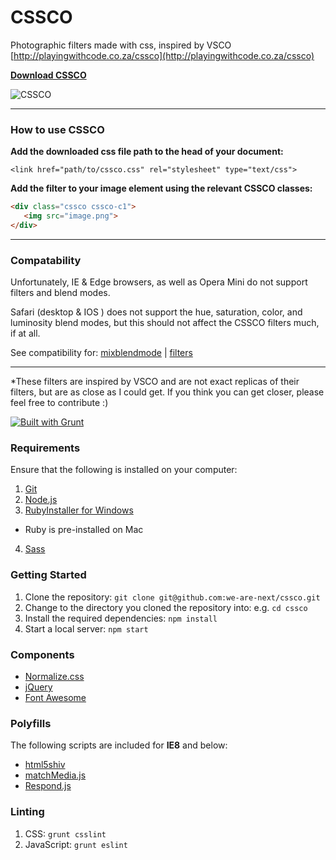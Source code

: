 # CSSCO

Photographic filters made with css, inspired by VSCO [http://playingwithcode.co.za/cssco](http://playingwithcode.co.za/cssco)

**[Download CSSCO](http://playingwithcode.co.za/cssco/example/cssco_v0.1.0.zip)**

![CSSCO](http://playingwithcode.co.za/cssco/assets/images/cssco-screenshot.png)

___

### How to use CSSCO
**Add the downloaded css file path to the head of your document:**

`<link href="path/to/cssco.css" rel="stylesheet" type="text/css">`


**Add the filter to your image element using the relevant CSSCO classes:**

``` html
<div class="cssco cssco-c1">
   <img src="image.png">
</div>
```

___

### Compatability

Unfortunately, IE & Edge browsers, as well as Opera Mini do not support filters and blend modes.

Safari (desktop & IOS ) does not support the hue, saturation, color, and luminosity blend modes, but this should not affect the CSSCO filters much, if at all.

See compatibility for: [mixblendmode](http://caniuse.com/#feat=css-mixblendmode) | [filters](http://caniuse.com/#feat=css-filters)

___

*These filters are inspired by VSCO and are not exact replicas of their filters, but are as close as I could get. If you think you can get closer, please feel free to contribute :)

[![Built with Grunt](https://cdn.gruntjs.com/builtwith.png)](http://gruntjs.com)

### Requirements

Ensure that the following is installed on your computer:

1. [Git](http://git-scm.com/downloads)
2. [Node.js](https://nodejs.org/en/download)
3. [RubyInstaller for Windows](http://rubyinstaller.org/downloads)
  - Ruby is pre-installed on Mac
4. [Sass](http://sass-lang.com/install)

### Getting Started

1. Clone the repository: `git clone git@github.com:we-are-next/cssco.git`
2. Change to the directory you cloned the repository into: e.g. `cd cssco`
3. Install the required dependencies: `npm install`
4. Start a local server: `npm start`

### Components

- [Normalize.css](http://necolas.github.io/normalize.css)
- [jQuery](http://jquery.com)
- [Font Awesome](http://fontawesome.io)

### Polyfills

The following scripts are included for **IE8** and below:

- [html5shiv](https://github.com/aFarkas/html5shiv)
- [matchMedia.js](https://github.com/paulirish/matchMedia.js)
- [Respond.js](https://github.com/scottjehl/Respond)

### Linting

1. CSS: `grunt csslint`
2. JavaScript: `grunt eslint`
